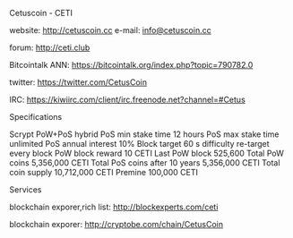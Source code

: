 
Cetuscoin - CETI

website: http://cetuscoin.cc
e-mail: info@cetuscoin.cc

forum: http://ceti.club

Bitcointalk ANN: https://bitcointalk.org/index.php?topic=790782.0

twitter: https://twitter.com/CetusCoin

IRC: https://kiwiirc.com/client/irc.freenode.net?channel=#Cetus


Specifications

Scrypt PoW+PoS hybrid
PoS min stake time 12 hours
PoS max stake time unlimited
PoS annual interest 10%
Block target 60 s
difficulty re-target every block
PoW block reward 10 CETI
Last PoW block 525,600
Total PoW coins 5,356,000 CETI
Total PoS coins after 10 years 		 	5,356,000 CETI
Total coin supply 10,712,000 CETI 
Premine 100,000 CETI

Services

blockchain exporer,rich list: http://blockexperts.com/ceti

blockchain exporer: http://cryptobe.com/chain/CetusCoin



